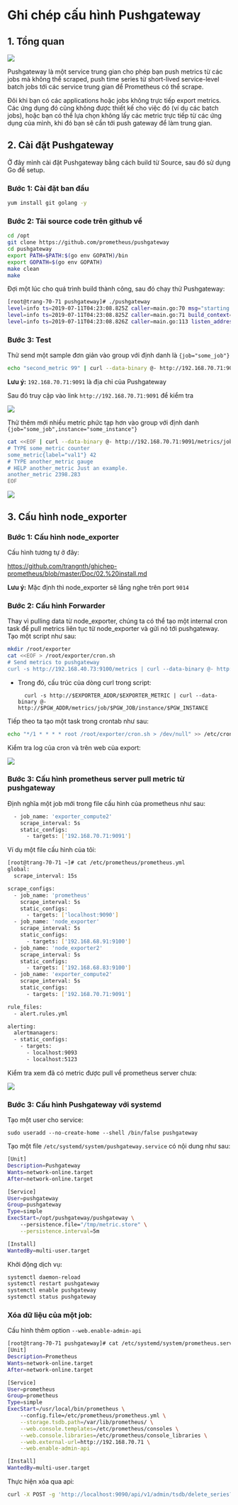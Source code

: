 # Ghi chép cấu hình Pushgateway


## 1. Tổng quan

<img src="../img/5.png">

Pushgateway là một service trung gian cho phép bạn push metrics từ các jobs mà không thể scraped, push time series từ short-lived service-level batch jobs tới các service trung gian để Prometheus có thể scrape.

Đôi khi bạn có các applications hoặc jobs không trực tiếp export metrics. Các ứng dụng đó cũng không được thiết kế cho việc đó (ví dụ các batch jobs), hoặc bạn có thể lựa chọn không lấy các metric trực tiếp từ các ứng dụng của mình, khi đó bạn sẽ cần tới push gateway để làm trung gian.

## 2. Cài đặt Pushgateway

Ở đây mình cài đặt Pushgateway bằng cách build từ Source, sau đó sử dụng Go để setup.

### Bước 1: Cài đặt ban đầu

```sh
yum install git golang -y
```


### Bước 2: Tải source code trên github về

```sh
cd /opt
git clone https://github.com/prometheus/pushgateway
cd pushgateway
export PATH=$PATH:$(go env GOPATH)/bin
export GOPATH=$(go env GOPATH)
make clean
make
```

Đợi một lúc cho quá trình build thành công, sau đó chạy thử Pushgateway:

```sh
[root@trang-70-71 pushgateway]# ./pushgateway
level=info ts=2019-07-11T04:23:08.825Z caller=main.go:70 msg="starting pushgateway" version="(version=0.8.0, branch=master, revision=9e7f510e48497bf3598f36f0c4822c33af7dd1c9)"
level=info ts=2019-07-11T04:23:08.825Z caller=main.go:71 build_context="(go=go1.11.5, user=root@trang-70-71, date=20190711-01:58:02)"
level=info ts=2019-07-11T04:23:08.826Z caller=main.go:113 listen_address=:9091
```

### Bước 3: Test

Thử send một sample đơn giản vào group với định danh là `{job="some_job"}`

```sh
echo "second_metric 99" | curl --data-binary @- http://192.168.70.71:9091/metrics/job/some_job
```

**Lưu ý:** `192.168.70.71:9091` là địa chỉ của Pushgateway

Sau đó truy cập vào link `http://192.168.70.71:9091` để kiểm tra

<img src="../img/7.png">

Thử thêm mới nhiều metric phức tạp hơn vào group với định danh `{job="some_job",instance="some_instance"}`

```sh
cat <<EOF | curl --data-binary @- http://192.168.70.71:9091/metrics/job/some_job/instance/some_instance
# TYPE some_metric counter
some_metric{label="val1"} 42
# TYPE another_metric gauge
# HELP another_metric Just an example.
another_metric 2398.283
EOF
```

<img src="../img/8.png">

## 3. Cấu hình node_exporter

### Bước 1: Cấu hình node_exporter

Cấu hình tương tự ở đây:

https://github.com/trangnth/ghichep-prometheus/blob/master/Doc/02.%20install.md

**Lưu ý:** Mặc định thì node_exporter sẽ lắng nghe trên port `9014`

### Bước 2: Cấu hình Forwarder

Thay vì pulling data từ node_exporter, chúng ta có thể tạo một internal cron task để pull metrics liên tục từ node_exporter và gửi nó tới pushgateway. Tạo một script như sau:

```sh
mkdir /root/exporter
cat <<EOF > /root/exporter/cron.sh 
# Send metrics to pushgateway
curl -s http://192.168.40.73:9100/metrics | curl --data-binary @- http://192.168.70.71:9091/metrics/job/exporter_compute2/instance/compute2
```

* Trong đó, cấu trúc của dòng curl trong script:

		curl -s http://$EXPORTER_ADDR/$EXPORTER_METRIC | curl --data-binary @- http://$PGW_ADDR/metrics/job/$PGW_JOB/instance/$PGW_INSTANCE

Tiếp theo ta tạo một task trong crontab như sau:

```sh
echo "*/1 * * * * root /root/exporter/cron.sh > /dev/null" >> /etc/crontab
```

Kiểm tra log của cron và trên web của export:

<img src="../img/9.png">


### Bước 3: Cấu hình prometheus server pull metric từ pushgateway

Định nghĩa một job mới trong file cấu hình của prometheus như sau:

```sh
  - job_name: 'exporter_compute2'
    scrape_interval: 5s
    static_configs:
      - targets: ['192.168.70.71:9091']
```

Ví dụ một file cấu hình của tôi:

```sh
[root@trang-70-71 ~]# cat /etc/prometheus/prometheus.yml
global:
  scrape_interval: 15s

scrape_configs:
  - job_name: 'prometheus'
    scrape_interval: 5s
    static_configs:
      - targets: ['localhost:9090']
  - job_name: 'node_exporter'
    scrape_interval: 5s
    static_configs:
      - targets: ['192.168.68.91:9100']
  - job_name: 'node_exporter2'
    scrape_interval: 5s
    static_configs:
      - targets: ['192.168.68.83:9100']
  - job_name: 'exporter_compute2'
    scrape_interval: 5s
    static_configs:
      - targets: ['192.168.70.71:9091'] 

rule_files:
  - alert.rules.yml

alerting:
  alertmanagers:
  - static_configs:
    - targets:
      - localhost:9093
      - localhost:5123
```

Kiểm tra xem đã có metric được pull về prometheus server chưa:

<img src="../img/10.png">


### Bước 3: Cấu hình Pushgateway với systemd

Tạo một user cho service:

	sudo useradd --no-create-home --shell /bin/false pushgateway

Tạo một file `/etc/systemd/system/pushgateway.service` có nội dung như sau:

```sh
[Unit]
Description=Pushgateway
Wants=network-online.target
After=network-online.target

[Service]
User=pushgateway
Group=pushgateway
Type=simple
ExecStart=/opt/pushgateway/pushgateway \
    --persistence.file="/tmp/metric.store" \
    --persistence.interval=5m

[Install]
WantedBy=multi-user.target
```

Khởi động dịch vụ:

```sh
systemctl daemon-reload
systemctl restart pushgateway
systemctl enable pushgateway
systemctl status pushgateway
```

### Xóa dữ liệu của một job:

Cấu hình thêm option `--web.enable-admin-api`

```sh
[root@trang-70-71 pushgateway]# cat /etc/systemd/system/prometheus.service
[Unit]
Description=Prometheus
Wants=network-online.target
After=network-online.target

[Service]
User=prometheus
Group=prometheus
Type=simple
ExecStart=/usr/local/bin/prometheus \
    --config.file=/etc/prometheus/prometheus.yml \
    --storage.tsdb.path=/var/lib/prometheus/ \
    --web.console.templates=/etc/prometheus/consoles \
    --web.console.libraries=/etc/prometheus/console_libraries \
    --web.external-url=http://192.168.70.71 \
    --web.enable-admin-api

[Install]
WantedBy=multi-user.target
```

Thực hiện xóa qua api:

```sh
curl -X POST -g 'http://localhost:9090/api/v1/admin/tsdb/delete_series?match[]={job="exporter_compute2"}'
```